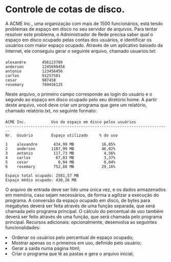 <h1>Controle de cotas de disco.</h1> 
A ACME Inc., uma organização com mais de 1500 funcionários, está tendo problemas de espaço em disco no seu servidor de arquivos. Para tentar resolver este problema, o Administrador de Rede precisa saber qual o espaço em disco ocupado pelas contas dos usuários, e identificar os usuários com maior espaço ocupado. Através de um aplicativo baixado da Internet, ele conseguiu gerar o seguinte arquivo, chamado usuarios.txt:

    alexandre       456123789
    anderson        1245698456
    antonio         123456456
    carlos          91257581
    cesar           987458
    rosemary        789456125

Neste arquivo, o primeiro campo corresponde ao login do usuário e o segundo ao espaço em disco ocupado pelo seu diretório home. A partir deste arquivo, você deve criar um programa que gere um relatório, chamado relatório.txt, no seguinte formato:


    ACME Inc.           Uso do espaço em disco pelos usuários
    ------------------------------------------------------------------------
    Nr.  Usuário        Espaço utilizado     % do uso
    
    1    alexandre       434,99 MB            16,85%
    2    anderson       1187,99 MB            46,02%
    3    antonio         117,73 MB             4,56%
    4    carlos           87,03 MB             3,37%
    5    cesar             0,94 MB             0,04%
    6    rosemary        752,88 MB            29,16%
    
    Espaço total ocupado: 2581,57 MB
    Espaço médio ocupado: 430,26 MB

O arquivo de entrada deve ser lido uma única vez, e os dados armazenados em memória, caso sejam necessários, de forma a agilizar a execução do programa. A conversão da espaço ocupado em disco, de bytes para megabytes deverá ser feita através de uma função separada, que será chamada pelo programa principal. O cálculo do percentual de uso também deverá ser feito através de uma função, que será chamada pelo programa principal.
Recursos adicionais: opcionalmente, desenvolva as seguintes funcionalidades:

<li> Ordenar os usuários pelo percentual de espaço ocupado;
<li> Mostrar apenas os n primeiros em uso, definido pelo usuário;
<li> Gerar a saída numa página html;
<li> Criar o programa que lê as pastas e gera o arquivo inicial;